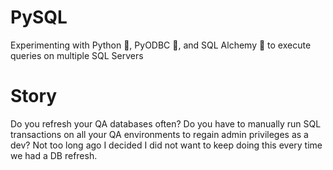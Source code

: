 # PySQL
Experimenting with Python 🐍, PyODBC 🔌, and SQL Alchemy 🧪 to execute queries on multiple SQL Servers

# Story
Do you refresh your QA databases often? 
Do you have to manually run SQL transactions on all your QA environments to regain admin privileges as a dev? 
Not too long ago I decided I did not want to keep doing this every time we had a DB refresh.
